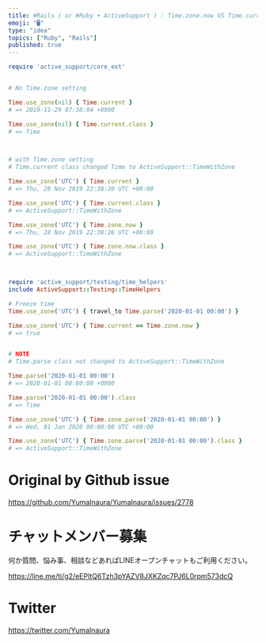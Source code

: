 ```yaml
---
title: #Rails ( or #Ruby + ActiveSupport ) : Time.zone.now VS Time.current wh
emoji: "🖥"
type: "idea"
topics: ["Ruby", "Rails"]
published: true
---
```


```rb
require 'active_support/core_ext'


# No Time.zone setting

Time.use_zone(nil) { Time.current }
# => 2019-11-29 07:38:04 +0900

Time.use_zone(nil) { Time.current.class }
# => Time



# with Time.zone setting
# Time.current class changed Time to ActiveSupport::TimeWithZone

Time.use_zone('UTC') { Time.current }
# => Thu, 28 Nov 2019 22:38:20 UTC +00:00

Time.use_zone('UTC') { Time.current.class }
# => ActiveSupport::TimeWithZone

Time.use_zone('UTC') { Time.zone.now }
# => Thu, 28 Nov 2019 22:38:26 UTC +00:00

Time.use_zone('UTC') { Time.zone.now.class }
# => ActiveSupport::TimeWithZone



require 'active_support/testing/time_helpers'
include ActiveSupport::Testing::TimeHelpers

# Freeze time
Time.use_zone('UTC') { travel_to Time.parse('2020-01-01 00:00') }

Time.use_zone('UTC') { Time.current == Time.zone.now }
# => true


# NOTE
# Time.parse class not changed to ActiveSupport::TimeWithZone

Time.parse('2020-01-01 00:00')
# => 2020-01-01 00:00:00 +0900

Time.parse('2020-01-01 00:00').class
# => Time

Time.use_zone('UTC') { Time.zone.parse('2020-01-01 00:00') }
# => Wed, 01 Jan 2020 00:00:00 UTC +00:00

Time.use_zone('UTC') { Time.zone.parse('2020-01-01 00:00').class }
# => ActiveSupport::TimeWithZone

```

# Original by Github issue

https://github.com/YumaInaura/YumaInaura/issues/2778








<!-- Update From Qiita API -->

# チャットメンバー募集


何か質問、悩み事、相談などあればLINEオープンチャットもご利用ください。

https://line.me/ti/g2/eEPltQ6Tzh3pYAZV8JXKZqc7PJ6L0rpm573dcQ





# Twitter


https://twitter.com/YumaInaura


<!-- Update From Qiita API -->


